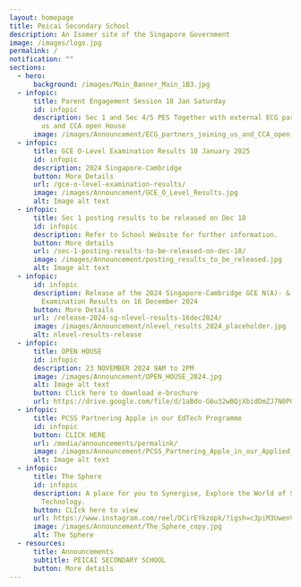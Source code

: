 ```yaml
---
layout: homepage
title: Peicai Secondary School
description: An Isomer site of the Singapore Government
image: /images/logo.jpg
permalink: /
notification: ""
sections:
  - hero:
      background: /images/Main_Banner_Main_1B3.jpg
  - infopic:
      title: Parent Engagement Session 18 Jan Saturday
      id: infopic
      description: Sec 1 and Sec 4/5 PES Together with external ECG partners joining
        us and CCA open House
      image: /images/Announcement/ECG_partners_joining_us_and_CCA_open_House.jpg
  - infopic:
      title: GCE O-Level Examination Results 10 January 2025
      id: infopic
      description: 2024 Singapore-Cambridge
      button: More Details
      url: /gce-o-level-examination-results/
      image: /images/Announcement/GCE_O_Level_Results.jpg
      alt: Image alt text
  - infopic:
      title: Sec 1 posting results to be released on Dec 18
      id: infopic
      description: Refer to School Website for further information.
      button: More details
      url: /sec-1-posting-results-to-be-released-on-dec-18/
      image: /images/Announcement/posting_results_to_be_released.jpg
      alt: Image alt text
  - infopic:
      id: infopic
      description: Release of the 2024 Singapore-Cambridge GCE N(A)- & N(T)-Level
        Examination Results on 16 December 2024
      button: More Details
      url: /release-2024-sg-nlevel-results-16dec2024/
      image: /images/Announcement/nlevel_results_2024_placeholder.jpg
      alt: nlevel-results-release
  - infopic:
      title: OPEN HOUSE
      id: infopic
      description: 23 NOVEMBER 2024 9AM to 2PM
      image: /images/Announcement/OPEN_HOUSE_2024.jpg
      alt: Image alt text
      button: Click here to download e-brochure
      url: https://drive.google.com/file/d/1aBdo-G6u32wBQjXbidDmZJ7N0PQTQabF/view?usp=sharing
  - infopic:
      title: PCSS Partnering Apple in our EdTech Programme
      id: infopic
      button: CLICK HERE
      url: /media/announcements/permalink/
      image: /images/Announcement/PCSS_Partnering_Apple_in_our_Applied_Learning_Programme_2.jpg
      alt: Image alt text
  - infopic:
      title: The Sphere
      id: infopic
      description: A place for you to Synergise, Explore the World of Science and
        Technology.
      button: CLIck here to view
      url: https://www.instagram.com/reel/DCirEYkzopk/?igsh=c3piM3UwenVtcDE5
      image: /images/Announcement/The_Sphere_copy.jpg
      alt: The Sphere
  - resources:
      title: Announcements
      subtitle: PEICAI SECONDARY SCHOOL
      button: More details
---
```

